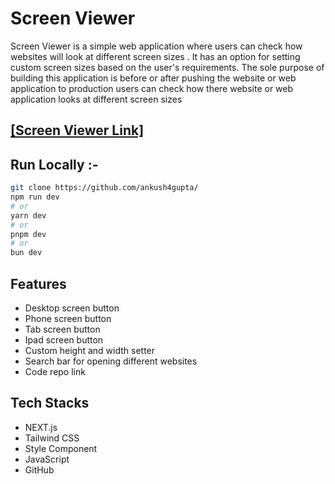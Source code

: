 # Screen Viewer
Screen Viewer is a simple web application where users can check how websites will look at different screen sizes . It has an option for setting custom screen sizes based on the user's requirements. The sole purpose of building this application is before or after pushing the website or web application to production users can check how there website or web application looks at different screen sizes  

## [[Screen Viewer Link]](https://screen-viewer.vercel.app/)
## Run Locally :-
```bash
git clone https://github.com/ankush4gupta/
npm run dev
# or
yarn dev
# or
pnpm dev
# or
bun dev
```

## Features

- Desktop screen button
- Phone screen button
- Tab screen button
- Ipad screen button 
- Custom height and width setter 
- Search bar for opening different websites
- Code repo link

## Tech Stacks

- NEXT.js
- Tailwind CSS
- Style Component
- JavaScript
- GitHub
